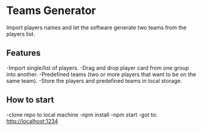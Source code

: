 # Teams Generator

Import players names and let the software generate two teams from the players list.

## Features

-Import single/list of players.
-Drag and drop player card from one group into another.
-Predefined teams (two or more players that want to be on the same team).
-Store the players and predefined teams in local storage.

## How to start

-clone repo to local machine
-npm install
-npm start
-got to: [http://localhost:1234](http://localhost:1234)
